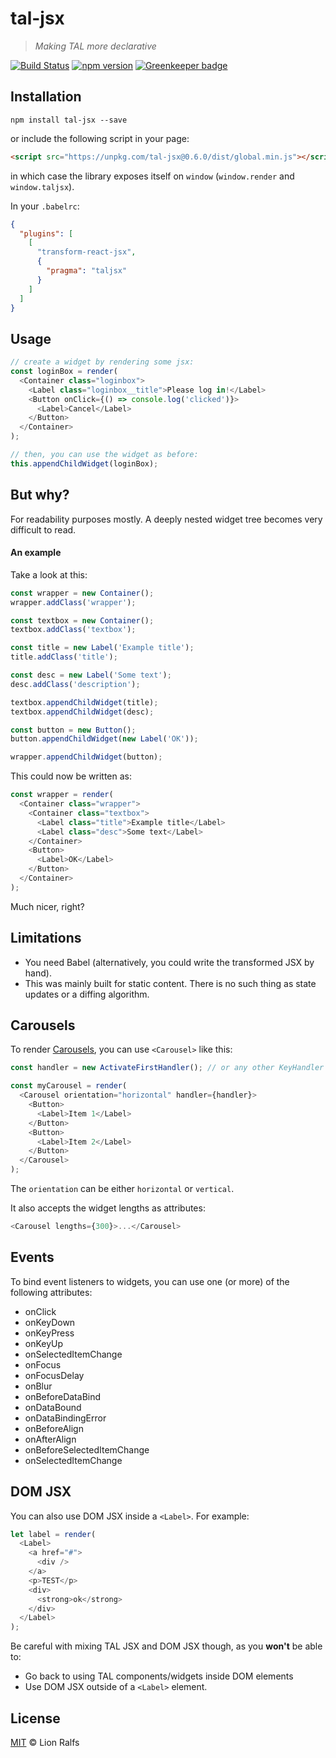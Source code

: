 # tal-jsx

> _Making TAL more declarative_

[![Build Status](https://travis-ci.org/lionralfs/tal-jsx.svg?branch=master)](https://travis-ci.org/lionralfs/tal-jsx)
[![npm version](https://badge.fury.io/js/tal-jsx.svg)](https://www.npmjs.com/package/tal-jsx) [![Greenkeeper badge](https://badges.greenkeeper.io/lionralfs/tal-jsx.svg)](https://greenkeeper.io/)

## Installation

```
npm install tal-jsx --save
```

or include the following script in your page:

```html
<script src="https://unpkg.com/tal-jsx@0.6.0/dist/global.min.js"></script>
```

in which case the library exposes itself on `window` (`window.render` and `window.taljsx`).

In your `.babelrc`:

```json
{
  "plugins": [
    [
      "transform-react-jsx",
      {
        "pragma": "taljsx"
      }
    ]
  ]
}
```

## Usage

```js
// create a widget by rendering some jsx:
const loginBox = render(
  <Container class="loginbox">
    <Label class="loginbox__title">Please log in!</Label>
    <Button onClick={() => console.log('clicked')}>
      <Label>Cancel</Label>
    </Button>
  </Container>
);

// then, you can use the widget as before:
this.appendChildWidget(loginBox);
```

## But why?

For readability purposes mostly. A deeply nested widget
tree becomes very difficult to read.

#### An example

Take a look at this:

```js
const wrapper = new Container();
wrapper.addClass('wrapper');

const textbox = new Container();
textbox.addClass('textbox');

const title = new Label('Example title');
title.addClass('title');

const desc = new Label('Some text');
desc.addClass('description');

textbox.appendChildWidget(title);
textbox.appendChildWidget(desc);

const button = new Button();
button.appendChildWidget(new Label('OK'));

wrapper.appendChildWidget(button);
```

This could now be written as:

```js
const wrapper = render(
  <Container class="wrapper">
    <Container class="textbox">
      <Label class="title">Example title</Label>
      <Label class="desc">Some text</Label>
    </Container>
    <Button>
      <Label>OK</Label>
    </Button>
  </Container>
);
```

Much nicer, right?

## Limitations

* You need Babel (alternatively, you could write the transformed JSX by hand).
* This was mainly built for static content. There is no such thing as state updates or a diffing algorithm.

## Carousels

To render [Carousels](https://bbc.github.io/tal/widgets/carousel.html), you can use `<Carousel>` like this:

```js
const handler = new ActivateFirstHandler(); // or any other KeyHandler

const myCarousel = render(
  <Carousel orientation="horizontal" handler={handler}>
    <Button>
      <Label>Item 1</Label>
    </Button>
    <Button>
      <Label>Item 2</Label>
    </Button>
  </Carousel>
);
```

The `orientation` can be either `horizontal` or `vertical`.

It also accepts the widget lengths as attributes:

```js
<Carousel lengths={300}>...</Carousel>
```

## Events

To bind event listeners to widgets, you can use one (or more) of the following attributes:

* onClick
* onKeyDown
* onKeyPress
* onKeyUp
* onSelectedItemChange
* onFocus
* onFocusDelay
* onBlur
* onBeforeDataBind
* onDataBound
* onDataBindingError
* onBeforeAlign
* onAfterAlign
* onBeforeSelectedItemChange
* onSelectedItemChange

## DOM JSX

You can also use DOM JSX inside a `<Label>`. For example:

```js
let label = render(
  <Label>
    <a href="#">
      <div />
    </a>
    <p>TEST</p>
    <div>
      <strong>ok</strong>
    </div>
  </Label>
);
```

Be careful with mixing TAL JSX and DOM JSX though, as you **won't** be able to:
* Go back to using TAL components/widgets inside DOM elements
* Use DOM JSX outside of a `<Label>` element.

## License

[MIT](LICENSE) © Lion Ralfs
